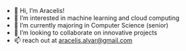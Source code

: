 - 👋 Hi, I’m Aracelis!
- 👀 I’m interested in machine learning and cloud computing 
- 🌱 I’m currently majoring in Computer Science (senior)
- 💞️ I’m looking to collaborate on innovative projects
- 📫 reach out at aracelis.alvar@gmail.com

<!---
araalva/araalva is a ✨ special ✨ repository because its `README.md` (this file) appears on your GitHub profile.
You can click the Preview link to take a look at your changes.
--->
